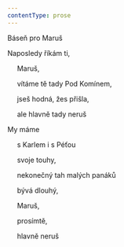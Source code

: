 ```yaml
---
contentType: prose
---
```


<section>

Báseň pro Maruš

Naposledy říkám ti,

     Maruš,

     vítáme tě tady Pod Komínem,

     jseš hodná, žes přišla,

     ale hlavně tady neruš

My máme

     s Karlem i s Péťou

     svoje touhy,

     nekonečný tah malých panáků

     bývá dlouhý,

     Maruš,

     prosímtě,

     hlavně neruš

</section>

